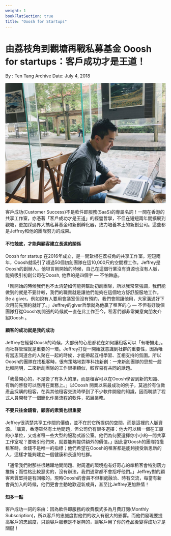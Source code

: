 ```yaml
---
weight: 1
bookFlatSection: true
title: "Ooosh for Startups"
---
```



# 由荔枝角到觀塘再戰私募基金 Ooosh for startups：客戶成功才是王道！

By : Ten Tang
Archive Date: July 4, 2018

![Jeffrey, the founder of Ooosh](https://raw.githubusercontent.com/shenchingtou/asian-founders-archive/master/images/jeffrey_oosh.jpg) 

客戶成功(Customer Success)不是軟件即服務(SaaS)的專屬名詞！一間在香港的共享工作室，亦憑著「客戶成功才是王道」的經營哲學，不但在短短兩年間擴展到觀塘，更加踩過界大搞私募基金和新創孵化器，致力培養本土的新創公司。這些都是Jeffrey和他的團隊努力的成果。

#### 不怕蝕底，才能與顧客建立長遠的關係

Ooosh for startup 在2016年成立，是一間紮根在荔枝角的共享工作室。短短兩年，Ooosh就吸引了超過50個初創團隊在這10,000尺的空間裡工作。Jeffrey是Ooosh的創辦人，他坦言剛開始的時候，自己在這個行業沒有資源也沒有人脈， 能夠吸引初創公司在Ooosh, 他靠的是四個字 — 不怕蝕底。

「剛開始的時候我們也不太清楚如何能夠幫助初創團隊，所以我常常強調，我們能做到的就是不要計較，我們的職責就是讓他們能夠在這個地方舒舒服服地工作。Be a giver。例如說有人要用會議室但沒有預約，我們會照讓他用，大家溝通好下次用前先預約就好了。」Jeffrey的giver哲學就為他贏了租客的心 — 不但有好幾個團隊打從Ooosh初開張的時候就一直在此工作至今，租客們都非常樂意向朋友介紹Ooosh 。

#### 顧客的成功就是我的成功

Jeffrey在經營Ooosh的時候，大部份的心思都花在如何讓租客可以「有嘢攞走」。而社群管理就是重要的一環。Jeffrey打從一開始就意識到社群的重要性，因為唯有當志同道合的人聚在一起的時候，才能帶起互相學習、互相支持的氛圍。所以Ooosh的團隊在找租客時，很有策略地對準科技新創：一來新創團隊的思想一般比較開明，二來新創團隊的工作很相類似，較容易有共同的話題。

「我最開心的，不是簽了有多大的單，而是租客可以在Ooosh學習到新的知識、有新的啓發可以應用在業務上。」以Ooosh 開業以來最成功的例子，莫過於有位做產品採購的租客，在與其他租客交流時學到了不少軟件開發的知識，因而聘請了程式人員開發了一個簡化作業流程的軟件，拓展業務。

#### 不要只往金錢看，顧客的素質也很重要

Jeffrey很清楚共享工作間的價值，並不在於它所提供的空間，而是這裡的人脈資源。「講真，香港雖然有土地問題，但公司仍有很多選擇：他大可以租一個在工廈的小單位，又或者租一些大型的服務式辦公室。他們為何要選擇你小小的一間共享工作室呢？要吸引他們來，就要能夠提供額外的價值。」因此當Ooosh的團隊招攬租客時，金錢不是唯一的指標；他們希望在Ooosh的租客都是能夠接受新思新的人，這樣才能夠建立一個健康和長遠的社群。

「通常我們對那些很踴躍地問問題、對周遭的環境抱有好奇心的準租客會特別落力推銷；而性格比較惡劣的，沒有辦法，我們通常都不會招呼他們。」Jeffrey對的顧客素質堅持是有回報的。現時Ooosh的會員不但相處融洽、時有交流，每當有新會員加入的時候，他們更會主動地歡迎新成員，甚至比Jeffrey更加熱情！

#### 知多一點

客戶成功一詞的來由：因為軟件即服務的收費模式多為月費訂閱(Monthly Subscription)，所以客戶的忠誠度對他們的收入有很大的影響。而他們發現要提高客戶的忠誠度，只談容戶服務是不足夠的，讓客戶用了你的產品後變得成功才是關鍵！